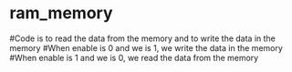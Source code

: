 # ram_memory
#Code is to read the data from the memory and to write the data in the memory
#When enable is 0 and we is 1, we write the data in the memory
#When enable is 1 and we is 0, we read the data from the memory
